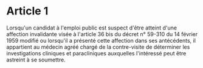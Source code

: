 # Article 1

Lorsqu'un candidat à l'emploi public est suspect d'être atteint d'une affection invalidante visée à l'article 36 bis du décret n° 59-310 du 14 février 1959 modifié ou lorsqu'il a présenté cette affection dans ses antécédents, il appartient au médecin agréé chargé de la contre-visite de déterminer les investigations cliniques et paracliniques auxquelles l'intéressé peut être astreint à se soumettre.
